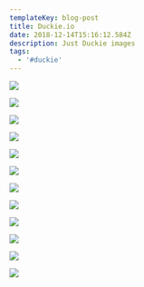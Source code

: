 ```yaml
---
templateKey: blog-post
title: Duckie.io
date: 2018-12-14T15:16:12.584Z
description: Just Duckie images
tags:
  - '#duckie'
---
```

![](/img/0_fiaydfxvsmrwx_ic.jpg)

![](/img/usb-flash-drive-32gb-rubber-duck-yellow-64gb-memory-stick-4g-8g-16g-pen-drive-usb.jpg)

![](/img/brand-experience-tout-2.jpg)

![](/img/weird-programming-principles-670x335.jpg)

![](/img/tea-duck-make-a-floating-tea-ball-with-a-dollar-store-toy-apartment-therapy-the-kitchn-copy.jpg)

![](/img/247b8f54f43acf0d63bc8c4e471a04e3.jpg)

![](/img/e71f8678ff7ac4d0d10d9c9bbda0a33f.jpg)

![](/img/0786.jpg)

![](/img/9282d9f4eb70534e15d62482615f77f64fd519e3.webp)

![](/img/bondage-duck-300x300.jpg)

![](/img/_104621342_cropped_caters_rare_white_baby_reindeer_04-1.jpg)

![](/img/ct8yfigviaecxsg.jpg)
